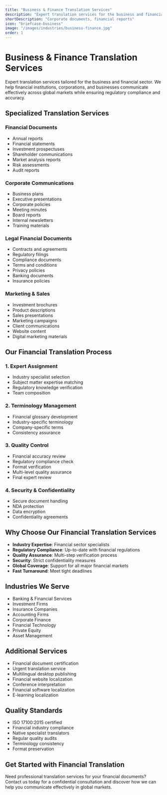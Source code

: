 ```yaml
---
title: "Business & Finance Translation Services"
description: "Expert translation services for the business and financial sector, ensuring accuracy and compliance in global financial communications."
shortDescription: "Corporate documents, financial reports"
icon: "briefcase-business"
image: "/images/industries/business-finance.jpg"
order: 1
---
```


# Business & Finance Translation Services

Expert translation services tailored for the business and financial sector. We help financial institutions, corporations, and businesses communicate effectively across global markets while ensuring regulatory compliance and accuracy.

## Specialized Translation Services

### Financial Documents
- Annual reports
- Financial statements
- Investment prospectuses
- Shareholder communications
- Market analysis reports
- Risk assessments
- Audit reports

### Corporate Communications
- Business plans
- Executive presentations
- Corporate policies
- Meeting minutes
- Board reports
- Internal newsletters
- Training materials

### Legal Financial Documents
- Contracts and agreements
- Regulatory filings
- Compliance documents
- Terms and conditions
- Privacy policies
- Banking documents
- Insurance policies

### Marketing & Sales
- Investment brochures
- Product descriptions
- Sales presentations
- Marketing campaigns
- Client communications
- Website content
- Digital marketing materials

## Our Financial Translation Process

### 1. Expert Assignment
- Industry specialist selection
- Subject matter expertise matching
- Regulatory knowledge verification
- Team composition

### 2. Terminology Management
- Financial glossary development
- Industry-specific terminology
- Company-specific terms
- Consistency assurance

### 3. Quality Control
- Financial accuracy review
- Regulatory compliance check
- Format verification
- Multi-level quality assurance
- Final expert review

### 4. Security & Confidentiality
- Secure document handling
- NDA protection
- Data encryption
- Confidentiality agreements

## Why Choose Our Financial Translation Services

- **Industry Expertise**: Financial sector specialists
- **Regulatory Compliance**: Up-to-date with financial regulations
- **Quality Assurance**: Multi-step verification process
- **Security**: Strict confidentiality measures
- **Global Coverage**: Support for all major financial markets
- **Fast Turnaround**: Meet tight deadlines

## Industries We Serve

- Banking & Financial Services
- Investment Firms
- Insurance Companies
- Accounting Firms
- Corporate Finance
- Financial Technology
- Private Equity
- Asset Management

## Additional Services

- Financial document certification
- Urgent translation service
- Multilingual desktop publishing
- Financial website localization
- Conference interpretation
- Financial software localization
- E-learning localization

## Quality Standards

- ISO 17100:2015 certified
- Financial industry compliance
- Native specialist translators
- Regular quality audits
- Terminology consistency
- Format preservation

## Get Started with Financial Translation

Need professional translation services for your financial documents? Contact us today for a confidential consultation and discover how we can help you communicate effectively in global markets.